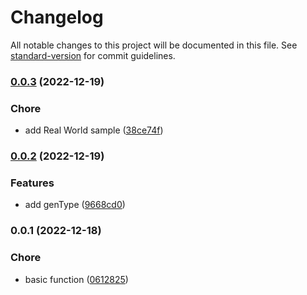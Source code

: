 # Changelog

All notable changes to this project will be documented in this file. See [standard-version](https://github.com/conventional-changelog/standard-version) for commit guidelines.

### [0.0.3](https://github.com/SolidZORO/js-var-to-css-var/compare/v0.0.2...v0.0.3) (2022-12-19)


### Chore

* add Real World sample ([38ce74f](https://github.com/SolidZORO/js-var-to-css-var/commit/38ce74f7109c1b7368e6083d2ac119bb7954ba84))

### [0.0.2](https://github.com/SolidZORO/js-var-to-css-var/compare/v0.0.1...v0.0.2) (2022-12-19)


### Features

* add genType ([9668cd0](https://github.com/SolidZORO/js-var-to-css-var/commit/9668cd0fba1168fcdcff7eaf095dd9ac432c5139))

### 0.0.1 (2022-12-18)


### Chore

* basic function ([0612825](https://github.com/SolidZORO/js-var-to-css-var/commit/0612825993ae3e6c37452fc290641ab4d659046c))
